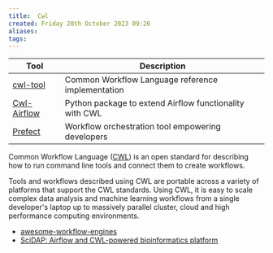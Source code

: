 ```yaml
---
title:  Cwl
created: Friday 20th October 2023 09:26
aliases: 
tags: 
---
```

| Tool                                                                 | Description                                             |
| -------------------------------------------------------------------- | ------------------------------------------------------- |
| [cwl-tool](https://github.com/common-workflow-language/cwltool)      | Common Workflow Language reference implementation       |
| [Cwl-Airflow](https://github.com/Barski-lab/cwl-airflow/tree/master) | Python package to extend Airflow functionality with CWL |
| [Prefect](https://github.com/PrefectHQ/prefect)|Workflow orchestration tool empowering developers|

Common Workflow Language ([CWL](https://www.commonwl.org/)) is an open standard for describing how to run command line tools and connect them to create workflows.

Tools and workflows described using CWL are portable across a variety of platforms that support the CWL standards. Using CWL, it is easy to scale complex data analysis and machine learning workflows from a single developer's laptop up to massively parallel cluster, cloud and high performance computing environments.

- [awesome-workflow-engines](https://github.com/meirwah/awesome-workflow-engines#awesome-workflow-engines)
- [SciDAP: Airflow and CWL-powered bioinformatics platform](https://airflowsummit.org/sessions/2021/scidap/)